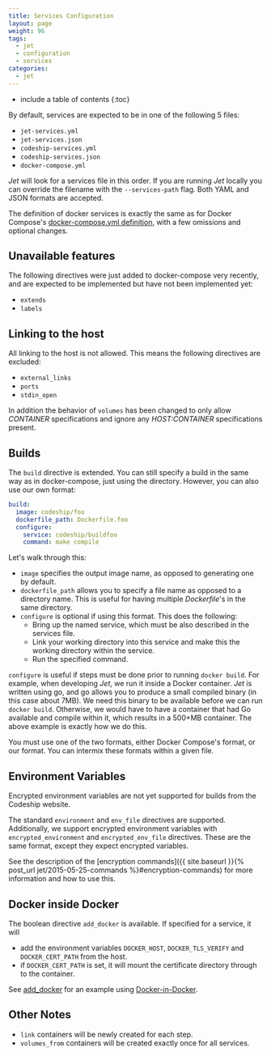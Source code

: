 ```yaml
---
title: Services Configuration
layout: page
weight: 96
tags:
  - jet
  - configuration
  - services
categories:
  - jet
---
```


* include a table of contents
{:toc}

By default, services are expected to be in one of the following 5 files:

* `jet-services.yml`
* `jet-services.json`
* `codeship-services.yml`
* `codeship-services.json`
* `docker-compose.yml`

_Jet_ will look for a services file in this order. If you are running _Jet_ locally you can override the filename with the `--services-path` flag. Both YAML and JSON formats are accepted.

The definition of docker services is exactly the same as for Docker Compose's [docker-compose.yml definition](https://docs.docker.com/compose/yml/), with a few omissions and optional changes.

## Unavailable features

The following directives were just added to docker-compose very recently, and are expected to be implemented but have not been implemented yet:

* `extends`
* `labels`

## Linking to the host

All linking to the host is not allowed. This means the following directives are excluded:

* `external_links`
* `ports`
* `stdin_open`

In addition the behavior of `volumes` has been changed to only allow _CONTAINER_ specifications and ignore any _HOST:CONTAINER_ specifications present.

## Builds

The `build` directive is extended. You can still specify a build in the same way as in docker-compose, just using the directory. However, you can also use our own format:

```yml
build:
  image: codeship/foo
  dockerfile_path: Dockerfile.foo
  configure:
    service: codeship/buildfoo
    command: make compile
```

Let's walk through this:

* `image` specifies the output image name, as opposed to generating one by default.
* `dockerfile_path` allows you to specify a file name as opposed to a directory name. This is useful for having multiple _Dockerfile_'s in the same directory.
* `configure` is optional if using this format. This does the following:
  * Bring up the named service, which must be also described in the services file.
  * Link your working directory into this service and make this the working directory within the service.
  * Run the specified command.

`configure` is useful if steps must be done prior to running `docker build`. For example, when developing _Jet_, we run it inside a Docker container. _Jet_ is written using go, and go allows you to produce a small compiled binary (in this case about 7MB). We need this binary to be available before we can run `docker build`. Otherwise, we would have to have a container that had Go available and compile within it, which results in a 500+MB container. The above example is exactly how we do this.

You must use one of the two formats, either Docker Compose's format, or our format. You can intermix these formats within a given file.

## Environment Variables

<div class="info-block">
Encrypted environment variables are not yet supported for builds from the Codeship website.
</div>

The standard `environment` and `env_file` directives are supported. Additionally, we support encrypted environment variables
with `encrypted_environment` and `encrypted_env_file` directives. These are the same format, except they expect encrypted variables.

See the description of the [encryption commands]({{ site.baseurl }}{% post_url jet/2015-05-25-commands %}#encryption-commands) for more information and how to use this.

## Docker inside Docker

The boolean directive `add_docker` is available. If specified for a service, it will

* add the environment variables `DOCKER_HOST`, `DOCKER_TLS_VERIFY` and `DOCKER_CERT_PATH` from the host.
* if `DOCKER_CERT_PATH` is set, it will mount the certificate directory through to the container.

See [add_docker](https://github.com/codeship/codeship-tool-examples/tree/master/14.add_docker) for an example using [Docker-in-Docker](https://registry.hub.docker.com/u/jpetazzo/dind).

## Other Notes

* `link` containers will be newly created for each step.
* `volumes_from` containers will be created exactly once for all services.
